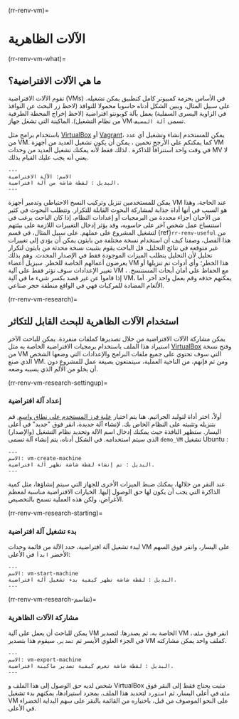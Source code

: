 (rr-renv-vm)=
# الآلات الظاهرية

(rr-renv-vm-what)=
## ما هي الآلات الافتراضية؟

تقوم الآلات الافتراضية (VMs) في الأساس بحزمة كمبيوتر كامل كتطبيق يمكن تشغيله. على سبيل المثال، ويبين الشكل أدناه حاسوبا محمولا للنوافذ (لاحظ زر البحث عن النوافذ في الزاوية اليسرى السفلية) يعمل بآلة كوبونتو افتراضية (لاحظ إخراج المحطة الطرفية من نظام التشغيل). الماكينة التي تشغل جهاز VM تسمى `آلة المضيف`.

باستخدام برامج مثل [VirtualBox](https://www.virtualbox.org/) أو [Vagrant](https://www.vagrantup.com/)، يمكن للمستخدم إنشاء وتشغيل أي عدد من VM. كما يمكنكم على الأرجح تخمين ، يمكن أن يكون تشغيل العديد من أجهزة VM في وقت واحد استنزافاً للذاكرة . لذلك فقط لأنه يمكنك تشغيل العديد من وحدات MV لا يعني أنه يجب عليك القيام بذلك.

```{figure} ../../figures/virtual-machine.png
---
الاسم: الآلة الافتراضية
البديل : لقطة شاشة من آلة افتراضية.
---

```

يمكن للمستخدمين تنزيل وتركيب النسخ الاحتياطي وتدمير أجهزة VM عند الحاجة، وهذا هو السبب في أنها أداة جذابة لمشاركة البحوث القابلة للتكرار. وتتطلب البحوث في كثير من الأحيان أجزاء محددة من البرمجيات أو إعدادات النظام. إذا كان الباحث يرغب في استنساخ عمل شخص آخر على حاسوبه، وقد يؤثر إدخال التغييرات اللازمة على بيئتهم لتشغيل المشروع على عملهم. على سبيل المثال، في قسم {ref}`rr-renv-useful` من هذا الفصل، وصفنا كيف أن استخدام نسخة مختلفة من بايثون يمكن أن يؤدي إلى تغييرات غير متوقعة في نتائج التحليل. قل الباحث يقوم بتثبيت نسخة محدثة من بايثون لتكرار تحليل لأن التحليل يتطلب الميزات الموجودة فقط في الإصدار المحدث. وهم بذلك يعرضون أعمالهم الخاصة للخطر. سيزيل أعضاء VM هذا الخطر؛ وأي أدوات تم تنزيلها أو تغيير الإعدادات سوف تؤثر فقط على آلية VM ، مع الحفاظ على أمان أبحاث المستنسخ. إذا قاموا عن غير قصد بكسر شيء ما في آلية VM، يمكنهم حذفه وقم بعمل واحد آخر. أما الألغام المضادة للمركبات فهي في الواقع منطقة حجر صناعي.

(rr-renv-vm-research)=
## استخدام الآلات الظاهرية للبحث القابل للتكاثر

يمكن مشاركة الآلات الافتراضية من خلال تصديرها كملفات منفردة. يمكن للباحث الآخر استيراد هذا الملف باستخدام برمجيات الافتراضية الخاصة به مثل [VirtualBox](https://www.virtualbox.org/) وفتح نسخة من VM التي سوف تحتوي على جميع ملفات البرامج والإعدادات التي وضعها الشخص الذي صنع VM. ومن ثم فإنهم، من الناحية العملية، سيتمتعون بصيغة عمل للمشروع دون أن يخلو من الألم الذي يسببه وضعه.

(rr-renv-vm-research-settingup)=
### إعداد آلة افتراضية

أولاً، اختر أداة لتوليد الجراثيم. هنا يتم اختيار [علبة فرز المستخدم على نطاق واسع.](https://www.virtualbox.org/) قم بتنزيله وتثبيته على النظام الخاص بك. لإنشاء آلة جديدة، انقر فوق "جديد" في أعلى اليسار. ستظهر النافذة حيث يمكنك إدخال اسم الآلة وتحديد نظام التشغيل (والإصدار) الذي سيتم استخدامه. في الشكل أدناه، يتم إنشاء آلة تسمى `demo_VM` تشغيل Ubuntu :

```{figure} ../../figures/vm-create-machine.png
---
الاسم: vm-create-machine
البديل : تم إنشاء لقطة شاشة تظهر آلة افتراضية.
---

```

عند النقر من خلالها، يمكنك ضبط الميزات الأخرى للجهاز التي سيتم إنشاؤها، مثل كمية الذاكرة التي يجب أن يكون لها حق الوصول إليها. الخيارات الافتراضية مناسبة لمعظم الأغراض، ولكن هذه العملية تسمح بالتخصيص.

(rr-renv-vm-research-starting)=
### بدء تشغيل آلة افتراضية

لبدء تشغيل آلة افتراضية، حدد الآلة من قائمة وحدات VM على اليسار، وانقر فوق السهم الأخضر `ابدأ` في الأعلى:

```{figure} ../../figures/vm-start-machine.png
---
الاسم: vm-start-machine
البديل : لقطة شاشة تظهر كيفية بدء تشغيل آلة افتراضية.
---

```

(rr-renv-vm-research-تقاسم)=
### مشاركة الآلات الظاهرية

يمكن للباحث أن يعمل على آلية VM الخاصة به، ثم يصدرها. لتصدير VM ، انقر فوق `ملف` في الجزء العلوي الأيسر ثم `تصدير`. سيقوم هذا بتصدير VM كملف واحد يمكن مشاركته.

```{figure} ../../figures/vm-export-machine.png
---
الاسم: vm-export-machine
البديل : لقطة شاشة تعرض كيفية تصدير ماكينة افتراضية.
---

```

شخص لديه حق الوصول إلى هذا الملف و VirtualBox مثبت يحتاج فقط إلى النقر فوق `ملف` في أعلى اليسار، ثم `استورد` لتحديد هذا الملف. بمجرد استيرادها، يمكنهم بدء تشغيل VM على النحو الموصوف من قبل، باختياره من القائمة بالنقر على سهم البداية الخضراء في الأعلى.
